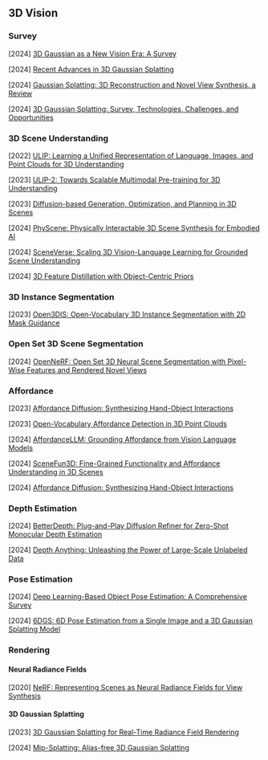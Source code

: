 ## 3D Vision

### Survey

[2024] [3D Gaussian as a New Vision Era: A Survey](https://arxiv.org/abs/2402.07181) 

[2024] [Recent Advances in 3D Gaussian Splatting](https://arxiv.org/abs/2403.11134)

[2024] [Gaussian Splatting: 3D Reconstruction and Novel View Synthesis, a Review](https://arxiv.org/abs/2405.03417)

[2024] [3D Gaussian Splatting: Survey, Technologies, Challenges, and Opportunities](https://arxiv.org/abs/2407.17418)



### 3D Scene Understanding

[2022] [ULIP: Learning a Unified Representation of Language, Images, and Point Clouds for 3D Understanding](https://arxiv.org/abs/2212.05171)

[2023] [ULIP-2: Towards Scalable Multimodal Pre-training for 3D Understanding](https://arxiv.org/abs/2305.08275)

[2023] [Diffusion-based Generation, Optimization, and Planning in 3D Scenes](https://arxiv.org/abs/2301.06015)

[2024] [PhyScene: Physically Interactable 3D Scene Synthesis for Embodied AI](https://arxiv.org/abs/2404.09465)

[2024] [SceneVerse: Scaling 3D Vision-Language Learning for Grounded Scene Understanding](https://arxiv.org/abs/2401.09340)

[2024] [3D Feature Distillation with Object-Centric Priors](https://arxiv.org/abs/2406.18742)



### 3D Instance Segmentation

[2023] [Open3DIS: Open-Vocabulary 3D Instance Segmentation with 2D Mask Guidance](https://arxiv.org/abs/2312.10671)



### Open Set 3D Scene Segmentation

[2024] [OpenNeRF: Open Set 3D Neural Scene Segmentation with Pixel-Wise Features and Rendered Novel Views](https://arxiv.org/abs/2404.03650)



### Affordance

[2023] [Affordance Diffusion: Synthesizing Hand-Object Interactions](https://arxiv.org/abs/2303.12538)

[2023] [Open-Vocabulary Affordance Detection in 3D Point Clouds](https://arxiv.org/abs/2303.02401)

[2024] [AffordanceLLM: Grounding Affordance from Vision Language Models](https://arxiv.org/abs/2401.06341)

[2024] [SceneFun3D: Fine-Grained Functionality and Affordance Understanding in 3D Scenes](https://scenefun3d.github.io/)

[2024] [Affordance Diffusion: Synthesizing Hand-Object Interactions](https://arxiv.org/abs/2303.12538)



### Depth Estimation

[2024] [BetterDepth: Plug-and-Play Diffusion Refiner for Zero-Shot Monocular Depth Estimation](https://arxiv.org/abs/2407.17952)

[2024] [Depth Anything: Unleashing the Power of Large-Scale Unlabeled Data](https://arxiv.org/abs/2401.10891)



### Pose Estimation

[2024] [Deep Learning-Based Object Pose Estimation: A Comprehensive Survey](https://arxiv.org/abs/2405.07801)

[2024] [6DGS: 6D Pose Estimation from a Single Image and a 3D Gaussian Splatting Model](https://arxiv.org/abs/2407.15484)



### Rendering

#### Neural  Radiance Fields

[2020] [NeRF: Representing Scenes as Neural Radiance Fields for View Synthesis](https://arxiv.org/abs/2003.08934)

#### 3D Gaussian Splatting

[2023] [3D Gaussian Splatting for Real-Time Radiance Field Rendering](https://arxiv.org/abs/2308.04079)

[2024] [Mip-Splatting: Alias-free 3D Gaussian Splatting](https://arxiv.org/abs/2311.16493)
